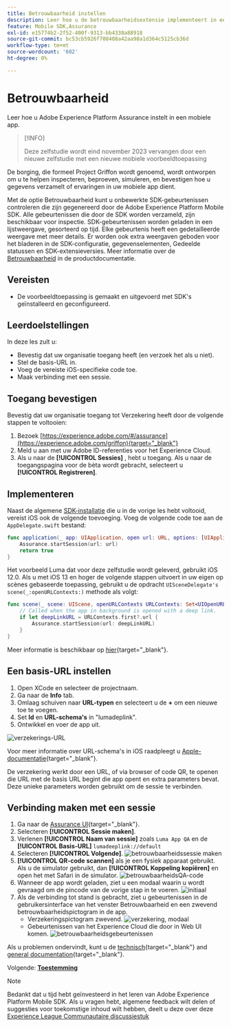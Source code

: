 ```yaml
---
title: Betrouwbaarheid instellen
description: Leer hoe u de betrouwbaarheidsextensie implementeert in een mobiele app.
feature: Mobile SDK,Assurance
exl-id: e15774b2-2f52-400f-9313-bb4338a88918
source-git-commit: bc53cb5926f708408a42aa98a1d364c5125cb36d
workflow-type: tm+mt
source-wordcount: '602'
ht-degree: 0%

---
```


# Betrouwbaarheid

Leer hoe u Adobe Experience Platform Assurance instelt in een mobiele app.

>[!INFO]
>
> Deze zelfstudie wordt eind november 2023 vervangen door een nieuwe zelfstudie met een nieuwe mobiele voorbeeldtoepassing

De borging, die formeel Project Griffon wordt genoemd, wordt ontworpen om u te helpen inspecteren, beproeven, simuleren, en bevestigen hoe u gegevens verzamelt of ervaringen in uw mobiele app dient.

Met de optie Betrouwbaarheid kunt u onbewerkte SDK-gebeurtenissen controleren die zijn gegenereerd door de Adobe Experience Platform Mobile SDK. Alle gebeurtenissen die door de SDK worden verzameld, zijn beschikbaar voor inspectie. SDK-gebeurtenissen worden geladen in een lijstweergave, gesorteerd op tijd. Elke gebeurtenis heeft een gedetailleerde weergave met meer details. Er worden ook extra weergaven geboden voor het bladeren in de SDK-configuratie, gegevenselementen, Gedeelde statussen en SDK-extensieversies. Meer informatie over de [Betrouwbaarheid](https://experienceleague.adobe.com/docs/experience-platform/assurance/home.html) in de productdocumentatie.


## Vereisten

* De voorbeeldtoepassing is gemaakt en uitgevoerd met SDK&#39;s geïnstalleerd en geconfigureerd.

## Leerdoelstellingen

In deze les zult u:

* Bevestig dat uw organisatie toegang heeft (en verzoek het als u niet).
* Stel de basis-URL in.
* Voeg de vereiste iOS-specifieke code toe.
* Maak verbinding met een sessie.

## Toegang bevestigen

Bevestig dat uw organisatie toegang tot Verzekering heeft door de volgende stappen te voltooien:

1. Bezoek [https://experience.adobe.com/#/assurance](https://experience.adobe.com/griffon){target="_blank"}
1. Meld u aan met uw Adobe ID-referenties voor het Experience Cloud.
1. Als u naar de **[!UICONTROL Sessies]** , hebt u toegang. Als u naar de toegangspagina voor de bèta wordt gebracht, selecteert u **[!UICONTROL Registreren]**.

## Implementeren

Naast de algemene [SDK-installatie](install-sdks.md) die u in de vorige les hebt voltooid, vereist iOS ook de volgende toevoeging. Voeg de volgende code toe aan de `AppDelegate.swift` bestand:

```swift
func application(_ app: UIApplication, open url: URL, options: [UIApplication.OpenURLOptionsKey: Any] = [:]) -> Bool {
    Assurance.startSession(url: url)
    return true
}
```

Het voorbeeld Luma dat voor deze zelfstudie wordt geleverd, gebruikt iOS 12.0. Als u met iOS 13 en hoger de volgende stappen uitvoert in uw eigen op scènes gebaseerde toepassing, gebruikt u de opdracht `UISceneDelegate's scene(_:openURLContexts:)` methode als volgt:

```swift
func scene(_ scene: UIScene, openURLContexts URLContexts: Set<UIOpenURLContext>) {
    // Called when the app in background is opened with a deep link.
    if let deepLinkURL = URLContexts.first?.url {
        Assurance.startSession(url: deepLinkURL)
    }
}
```

Meer informatie is beschikbaar op [hier](https://developer.adobe.com/client-sdks/documentation/platform-assurance-sdk/api-reference/){target="_blank"}.

## Een basis-URL instellen

1. Open XCode en selecteer de projectnaam.
1. Ga naar de **Info** tab.
1. Omlaag schuiven naar **URL-typen** en selecteert u de **+** om een nieuwe toe te voegen.
1. Set **Id** en **URL-schema&#39;s** in &quot;lumadeplink&quot;.
1. Ontwikkel en voer de app uit.

![verzekerings-URL](assets/mobile-assurance-url-type.png)

Voor meer informatie over URL-schema&#39;s in iOS raadpleegt u [Apple-documentatie](https://developer.apple.com/documentation/xcode/defining-a-custom-url-scheme-for-your-app){target="_blank"}.

De verzekering werkt door een URL, of via browser of code QR, te openen die URL met de basis URL begint die app opent en extra parameters bevat. Deze unieke parameters worden gebruikt om de sessie te verbinden.

## Verbinding maken met een sessie

1. Ga naar de [Assurance UI](https://experience.adobe.com/griffon){target="_blank"}.
1. Selecteren **[!UICONTROL Sessie maken]**.
1. Verlenen **[!UICONTROL Naam van sessie]** zoals `Luma App QA` en de **[!UICONTROL Basis-URL]** `lumadeeplink://default`
1. Selecteren **[!UICONTROL Volgende]**.
   ![betrouwbaarheidssessie maken](assets/mobile-assurance-create-session.png)
1. **[!UICONTROL QR-code scannen]** als je een fysiek apparaat gebruikt. Als u de simulator gebruikt, dan **[!UICONTROL Koppeling kopiëren]** en open het met Safari in de simulator.
   ![betrouwbaarheidsQA-code](assets/mobile-assurance-qr-code.png)
1. Wanneer de app wordt geladen, ziet u een modaal waarin u wordt gevraagd om de pincode van de vorige stap in te voeren.
   ![initiaal](assets/mobile-assurance-enter-pin.png)
1. Als de verbinding tot stand is gebracht, ziet u gebeurtenissen in de gebruikersinterface van het venster Betrouwbaarheid en een zwevend betrouwbaarheidspictogram in de app.
   * Verzekeringspictogram zwevend.
     ![verzekering, modaal](assets/mobile-assurance-modal.png)
   * Gebeurtenissen van het Experience Cloud die door in Web UI komen.
     ![betrouwbaarheidsgebeurtenissen](assets/mobile-assurance-events.png)

Als u problemen ondervindt, kunt u de [technisch](https://developer.adobe.com/client-sdks/documentation/platform-assurance-sdk/){target="_blank"} and [general documentation](https://experienceleague.adobe.com/docs/experience-platform/assurance/home.html){target="_blank"}.

Volgende: **[Toestemming](consent.md)**

>[!NOTE]
>
>Bedankt dat u tijd hebt geïnvesteerd in het leren van Adobe Experience Platform Mobile SDK. Als u vragen hebt, algemene feedback wilt delen of suggesties voor toekomstige inhoud wilt hebben, deelt u deze over deze [Experience League Communautaire discussiestuk](https://experienceleaguecommunities.adobe.com/t5/adobe-experience-platform-data/tutorial-discussion-implement-adobe-experience-cloud-in-mobile/td-p/443796)
